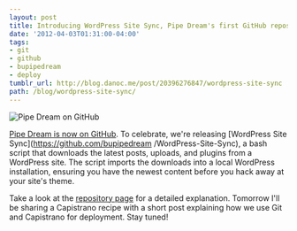 ```yaml
---
layout: post
title: Introducing WordPress Site Sync, Pipe Dream's first GitHub repository
date: '2012-04-03T01:31:00-04:00'
tags:
- git
- github
- bupipedream
- deploy
tumblr_url: http://blog.danoc.me/post/20396276847/wordpress-site-sync
path: /blog/wordpress-site-sync/
---
```


![Pipe Dream on GitHub](/img/posts/pipe-dream-github.png)


[Pipe Dream is now on GitHub](https://github.com/bupipedream/). To celebrate, we're releasing [WordPress Site Sync](https://github.com/bupipedream /WordPress-Site-Sync), a bash script that downloads the latest posts, uploads, and plugins from a WordPress site. The script imports the downloads into a local WordPress installation, ensuring you have the newest content before you hack away at your site's theme.

Take a look at the [repository page](https://github.com/bupipedream/WordPress-Site-Sync) for a detailed explanation. Tomorrow I'll be sharing a Capistrano recipe with a short post explaining how we use Git and Capistrano for deployment. Stay tuned!
